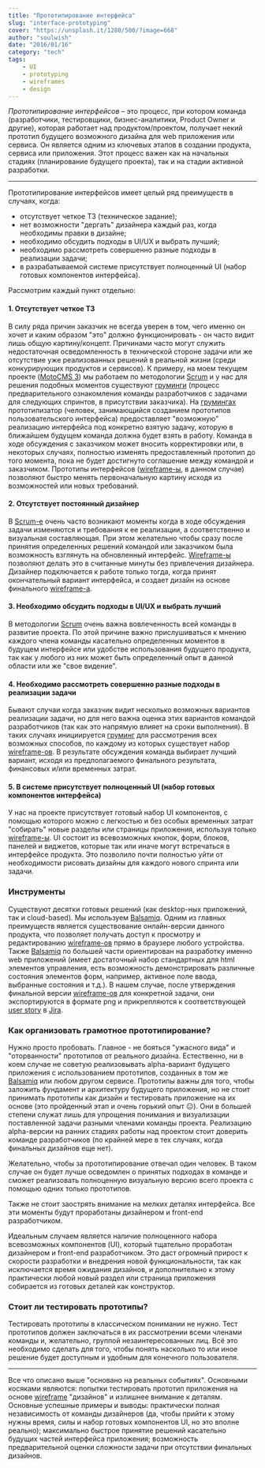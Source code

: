 ```yaml
---
title: "Прототипирование интерфейса"
slug: "interface-prototyping"
cover: "https://unsplash.it/1280/500/?image=668"
author: "soulwish"
date: "2016/01/16"
category: "tech"
tags:
    - UI
    - prototyping
    - wireframes
    - design
---
```


*Прототипирование интерфейсов* – это процесс, при котором команда (разработчики, тестировщики, бизнес-аналитики, Product Owner и другие), которая работает над продуктом/проектом, получает некий прототип будущего возможного дизайна для web приложения или сервиса. Он является одним из ключевых этапов в создании продукта, сервиса или приложения. Этот процесс важен как на начальных стадиях (планирование будущего проекта), так и на стадии активной разработки.

---

Прототипирование интерфейсов имеет целый ряд преимуществ в случаях, когда:

- отсутствует четкое ТЗ (техническое задание);
- нет возможности "дергать" дизайнера каждый раз, когда необходимы правки в дизайне;
- необходимо обсудить подходы в UI/UX и выбрать лучший;
- необходимо рассмотреть совершенно разные подходы в реализации задачи;
- в разрабатываемой системе присутствует полноценный UI (набор готовых компонентов интерфейса).

Рассмотрим каждый пункт отдельно:

#### 1. Отсутствует четкое ТЗ

В силу ряда причин заказчик не всегда уверен в том, чего именно он хочет и каким образом "это" должно функционировать - он часто видит лишь общую картину/концепт. Причинами часто могут служить недостаточная осведомленность в технической стороне задачи или же отсутствие уже реализованных решений в реальной жизни (среди конкурирующих продуктов и сервисов). К примеру, на моем текущем проекте ([MotoCMS 3](http://www.motocms.com/)) мы работаем по методологии [Scrum](https://en.wikipedia.org/wiki/Scrum_(software_development)) и у нас для решения подобных моментов существуют [груминги](http://guide.agilealliance.org/guide/backlog-grooming.html) (процесс предварительного ознакомления команды разработчиков с задачами для следующих спринтов, в присутствии заказчика). На [грумингах](http://guide.agilealliance.org/guide/backlog-grooming.html) прототипизатор (человек, занимающийся созданием прототипов пользовательского интерфейса) предоставляет "возможную" реализацию интерфейса под конкретно взятую задачу, которую в ближайшем будущем команда должна будет взять в работу. Команда в ходе обсуждения с заказчиком может вносить корректировки или, в некоторых случаях, полностью изменять предоставленный протопип до того момента, пока не будет достигнуто соглашение между командой и заказчиком. Прототипы интерфейсов ([wireframe-ы](https://en.wikipedia.org/wiki/Website_wireframe), в данном случае) позволяют быстро менять первоначальную картину исходя из возможностей или новых требований.

#### 2. Отсутствует постоянный дизайнер

В [Scrum-е](https://en.wikipedia.org/wiki/Scrum_(software_development)) очень часто возникают моменты когда в ходе обсуждения задачи изменяются и требования к ее реализации, а соответственно и визуальная составляющая. При этом желательно чтобы сразу после принятия определенных решений командой или заказчиком была возможность взглянуть на обновленный интерфейс. [Wireframe-ы](https://en.wikipedia.org/wiki/Website_wireframe) позволяют делать это в считанные минуты без привлечения дизайнера. Дизайнер подключается к работе только тогда, когда принят окончательный вариант интерфейса, и создает дизайн на основе финального [wireframe-а](https://en.wikipedia.org/wiki/Website_wireframe).

#### 3. Необходимо обсудить подходы в UI/UX и выбрать лучший

В методологии [Scrum](https://en.wikipedia.org/wiki/Scrum_(software_development)) очень важна вовлеченность всей команды в развитие проекта. По этой причине важно прислушиваться к мнению каждого члена команды касательно определенных моментов в будущем интерфейсе или удобстве использования будущего продукта, так как у любого из них может быть определенный опыт в данной области или же "свое видение".

#### 4. Необходимо рассмотреть совершенно разные подходы в реализации задачи

Бывают случаи когда заказчик видит несколько возможных вариантов реализации задачи, но для него важна оценка этих вариантов командой разработчиков (так как это напрямую влияет на сроки выполнения). В таких случаях инициируется [груминг](http://guide.agilealliance.org/guide/backlog-grooming.html) для рассмотрения всех возможных способов, по каждому из которых существует набор [wireframe-ов](https://en.wikipedia.org/wiki/Website_wireframe). В результате обсуждения команда выбирает лучший вариант, исходя из предполагаемого финального результата, финансовых и/или временных затрат.

#### 5. В системе присутствует полноценный UI (набор готовых компонентов интерфейса)

У нас на проекте присутствует готовый набор UI компонентов, с помощью которого можно с легкостью и без особых временных затрат "собирать" новые разделы или страницы приложения, используя только [wireframe-ы](https://en.wikipedia.org/wiki/Website_wireframe). UI состоит из всевозможных кнопок, форм, блоков, панелей и виджетов, которые так или иначе могут встречаться в интерфейсе продукта. Это позволило почти полностью уйти от необходимости рисовать дизайны для каждого нового спринта или задачи.

### Инструменты

Существуют десятки готовых решений (как desktop-ных приложений, так и cloud-based). Мы используем [Balsamiq](https://en.wikipedia.org/wiki/Balsamiq). Одним из главных преимуществ является существование онлайн-версии данного продукта, что позволяет получать доступ к просмотру и редактированию [wireframe-ов](https://en.wikipedia.org/wiki/Website_wireframe) прямо в браузере любого устройства. Также [Balsamiq](https://en.wikipedia.org/wiki/Balsamiq) по большей части ориентирован на разработку именно web приложений (имеет достаточный набор стандартных для html элементов управления, есть возможность демонстрировать различные состояния элементов форм, например, активное поле ввода, выбранные состояния и т.д.). В нашем случае, после утверждения финальной версии [wireframe-ов](https://en.wikipedia.org/wiki/Website_wireframe) для конкретной задачи, они экспортируются в формате png и прикрепляются к соответствующей [user story](https://en.wikipedia.org/wiki/User_story) в [Jira](https://en.wikipedia.org/wiki/Jira_(software)).

### Как организовать грамотное прототипирование?

Нужно просто пробовать. Главное - не бояться "ужасного вида" и "оторванности" прототипов от реального дизайна. Естественно, ни в коем случае не советую реализовывать alpha-вариант будущего приложения с использованием прототипов, созданных в том же [Balsamiq](https://en.wikipedia.org/wiki/Balsamiq) или любом другом сервисе. Прототипы важны для того, чтобы заложить фундамент и архитектуру будущего приложения, но не стоит принимать прототипы как дизайн и тестировать приложение на их основе (это пройденный этап и очень горький опыт 😐). Они в большей степени служат лишь для упрощения понимания и визуализации поставленной задачи разными членами команды проекта. Реализацию alpha-версии на ранних стадиях работы над проектом стоит доверить команде разработчиков (по крайней мере в тех случаях, когда финальных дизайнов еще нет).

Желательно, чтобы за прототипирование отвечал один человек. В таком случае он будет лучше осведомлен о принятых подходах в команде и сможет реализовать полноценную визуальную версию всего проекта с помощью одних только прототипов.

Также не стоит заострять внимание на мелких деталях интерфейса. Все эти моменты будут проработаны дизайнером и front-end разработчиком.

Идеальным случаем является наличие полноценного набора всевозможных компонентов (UI), который тщательно проработан дизайнером и front-end разработчиком. Это даст огромный прирост к скорости разработки и внедрения новой функциональности, так как исключается время ожидания дизайнов, и дополнительно к этому практически любой новый раздел или страница приложения собирается из готовых деталей как конструктор.

### Стоит ли тестировать прототипы?

Тестировать прототипы в классическом понимании не нужно. Тест прототипов должен заключаться в их рассмотрении всеми членами команды и, желательно, группой незаинтересованных лиц. Всё это необходимо сделать для того, чтобы понять насколько то или иное решение будет доступным и удобным для конечного пользователя.

---

Все что описано выше "основано на реальных событиях". Основными косяками являются: попытки тестировать прототип приложения на основе [wireframe](https://en.wikipedia.org/wiki/Website_wireframe) "дизайнов" и излишнее внимание к деталям. Основные успешные примеры и выводы: практически полная независимость от команды дизайнеров (да, чтобы прийти к этому нужны время, силы и набор готовых компонентов UI, но это вполне реально); максимально быстрое принятие решений касательно будущих частей интерфейса приложения; возможность предварительной оценки сложности задачи при отсутствии финальных дизайнов.
